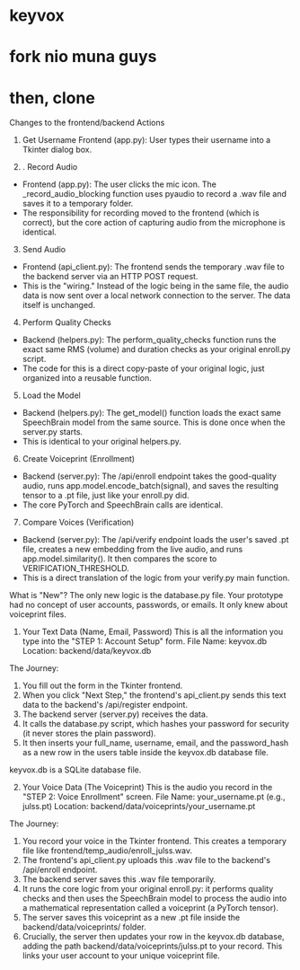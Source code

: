 # keyvox

# fork nio muna guys

# then, clone


Changes to the frontend/backend Actions
1. Get Username 
Frontend (app.py): User types their username into a Tkinter dialog box.

2. . Record Audio
- Frontend (app.py): The user clicks the mic icon. The _record_audio_blocking function uses pyaudio to record a .wav file and saves it to a temporary folder.
- The responsibility for recording moved to the frontend (which is correct), but the core action of capturing audio from the microphone is identical.

3. Send Audio
- Frontend (api_client.py): The frontend sends the temporary .wav file to the backend server via an HTTP POST request.
- This is the "wiring." Instead of the logic being in the same file, the audio data is now sent over a local network connection to the server. The data itself is unchanged.

4. Perform Quality Checks
- Backend (helpers.py): The perform_quality_checks function runs the exact same RMS (volume) and duration checks as your original enroll.py script.
- The code for this is a direct copy-paste of your original logic, just organized into a reusable function.

5. Load the Model
- Backend (helpers.py): The get_model() function loads the exact same SpeechBrain model from the same source. This is done once when the server.py starts.
- This is identical to your original helpers.py.

6. Create Voiceprint (Enrollment)
- Backend (server.py): The /api/enroll endpoint takes the good-quality audio, runs app.model.encode_batch(signal), and saves the resulting tensor to a .pt file, just like your enroll.py did.
- The core PyTorch and SpeechBrain calls are identical.

7. Compare Voices (Verification)
- Backend (server.py): The /api/verify endpoint loads the user's saved .pt file, creates a new embedding from the live audio, and runs app.model.similarity(). It then compares the score to VERIFICATION_THRESHOLD.
-  This is a direct translation of the logic from your verify.py main function.

What is "New"?
The only new logic is the database.py file. Your prototype had no concept of user accounts, passwords, or emails.
It only knew about voiceprint files.


1. Your Text Data (Name, Email, Password)
This is all the information you type into the "STEP 1: Account Setup" form.
    File Name: keyvox.db
    Location: backend/data/keyvox.db

The Journey:
1. You fill out the form in the Tkinter frontend.
2. When you click "Next Step," the frontend's api_client.py sends this text data to the backend's /api/register endpoint.
3. The backend server (server.py) receives the data.
4. It calls the database.py script, which hashes your password for security (it never stores the plain password).
5. It then inserts your full_name, username, email, and the password_hash as a new row in the users table inside the keyvox.db database file.

keyvox.db is a SQLite database file. 

2. Your Voice Data (The Voiceprint)
This is the audio you record in the "STEP 2: Voice Enrollment" screen.
    File Name: your_username.pt (e.g., julss.pt)
    Location: backend/data/voiceprints/your_username.pt

The Journey:
1. You record your voice in the Tkinter frontend. This creates a temporary file like frontend/temp_audio/enroll_julss.wav.
2. The frontend's api_client.py uploads this .wav file to the backend's /api/enroll endpoint.
3. The backend server saves this .wav file temporarily.
4. It runs the core logic from your original enroll.py: it performs quality checks and then uses 
   the SpeechBrain model to process the audio into a mathematical representation called a voiceprint (a PyTorch tensor).
5. The server saves this voiceprint as a new .pt file inside the backend/data/voiceprints/ folder.
6. Crucially, the server then updates your row in the keyvox.db database, adding the path backend/data/voiceprints/julss.pt to your record. 
   This links your user account to your unique voiceprint file.

   
